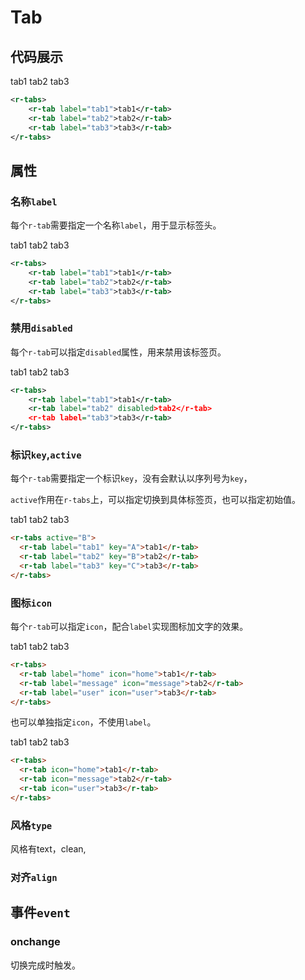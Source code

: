 # Tab

## 代码展示

<r-tabs>
    <r-tab label="tab1">tab1</r-tab>
    <r-tab label="tab2">tab2</r-tab>
    <r-tab label="tab3">tab3</r-tab>
</r-tabs>

```xml
<r-tabs>
    <r-tab label="tab1">tab1</r-tab>
    <r-tab label="tab2">tab2</r-tab>
    <r-tab label="tab3">tab3</r-tab>
</r-tabs>
```

## 属性

### 名称`label`

每个`r-tab`需要指定一个名称`label`，用于显示标签头。

<r-tabs>
    <r-tab label="tab1">tab1</r-tab>
    <r-tab label="tab2">tab2</r-tab>
    <r-tab label="tab3">tab3</r-tab>
</r-tabs>

```xml
<r-tabs>
    <r-tab label="tab1">tab1</r-tab>
    <r-tab label="tab2">tab2</r-tab>
    <r-tab label="tab3">tab3</r-tab>
</r-tabs>
```

### 禁用`disabled`

每个`r-tab`可以指定`disabled`属性，用来禁用该标签页。

<r-tabs>
    <r-tab label="tab1">tab1</r-tab>
    <r-tab id="tab-content-disabled" label="tab2" disabled>tab2</r-tab>
    <r-tab label="tab3">tab3</r-tab>
</r-tabs>

```xml
<r-tabs>
    <r-tab label="tab1">tab1</r-tab>
    <r-tab label="tab2" disabled>tab2</r-tab>
    <r-tab label="tab3">tab3</r-tab>
</r-tabs>
```

### 标识`key`,`active`

每个`r-tab`需要指定一个标识`key`，没有会默认以序列号为`key`，

`active`作用在`r-tabs`上，可以指定切换到具体标签页，也可以指定初始值。

<r-tabs active="B">
    <r-tab label="tab1" key="A">tab1</r-tab>
    <r-tab label="tab2" key="B">tab2</r-tab>
    <r-tab label="tab3" key="C">tab3</r-tab>
</r-tabs>

```html
<r-tabs active="B">
  <r-tab label="tab1" key="A">tab1</r-tab>
  <r-tab label="tab2" key="B">tab2</r-tab>
  <r-tab label="tab3" key="C">tab3</r-tab>
</r-tabs>
```

### 图标`icon`

每个`r-tab`可以指定`icon`，配合`label`实现图标加文字的效果。

<r-tabs>
    <r-tab label="home" icon="home">tab1</r-tab>
    <r-tab label="message" icon="message">tab2</r-tab>
    <r-tab label="user" icon="user">tab3</r-tab>
</r-tabs>

```html
<r-tabs>
  <r-tab label="home" icon="home">tab1</r-tab>
  <r-tab label="message" icon="message">tab2</r-tab>
  <r-tab label="user" icon="user">tab3</r-tab>
</r-tabs>
```

也可以单独指定`icon`，不使用`label`。

<r-tabs>
    <r-tab icon="home">tab1</r-tab>
    <r-tab icon="message">tab2</r-tab>
    <r-tab icon="user">tab3</r-tab>
</r-tabs>

```html
<r-tabs>
  <r-tab icon="home">tab1</r-tab>
  <r-tab icon="message">tab2</r-tab>
  <r-tab icon="user">tab3</r-tab>
</r-tabs>
```

### 风格`type`

风格有text，clean,

### 对齐`align`

## 事件`event`

### onchange

切换完成时触发。
